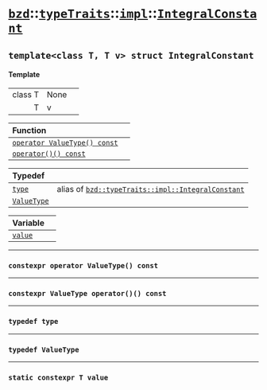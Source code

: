 # [`bzd`](../../../../index.md)::[`typeTraits`](../../../index.md)::[`impl`](../../index.md)::[`IntegralConstant`](../index.md)

## `template<class T, T v> struct IntegralConstant`

#### Template
||||
|---:|:---|:---|
|class T|None||
|T|v||

|Function||
|:---|:---|
|[`operator ValueType() const`](./index.md)||
|[`operator()() const`](./index.md)||

|Typedef||
|:---|:---|
|[`type`](./index.md)|alias of [`bzd::typeTraits::impl::IntegralConstant`](./index.md)|
|[`ValueType`](./index.md)||

|Variable||
|:---|:---|
|[`value`](./index.md)||
------
### `constexpr operator ValueType() const`

------
### `constexpr ValueType operator()() const`

------
### `typedef type`

------
### `typedef ValueType`

------
### `static constexpr T value`

